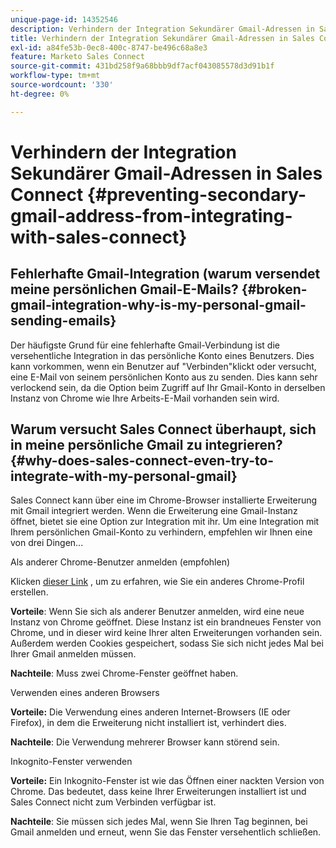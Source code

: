 ```yaml
---
unique-page-id: 14352546
description: Verhindern der Integration Sekundärer Gmail-Adressen in Sales Connect - Marketo Docs - Produktdokumentation
title: Verhindern der Integration Sekundärer Gmail-Adressen in Sales Connect
exl-id: a84fe53b-0ec8-400c-8747-be496c68a8e3
feature: Marketo Sales Connect
source-git-commit: 431bd258f9a68bbb9df7acf043085578d3d91b1f
workflow-type: tm+mt
source-wordcount: '330'
ht-degree: 0%

---
```


# Verhindern der Integration Sekundärer Gmail-Adressen in Sales Connect {#preventing-secondary-gmail-address-from-integrating-with-sales-connect}

## Fehlerhafte Gmail-Integration (warum versendet meine persönlichen Gmail-E-Mails? {#broken-gmail-integration-why-is-my-personal-gmail-sending-emails}

Der häufigste Grund für eine fehlerhafte Gmail-Verbindung ist die versehentliche Integration in das persönliche Konto eines Benutzers. Dies kann vorkommen, wenn ein Benutzer auf &quot;Verbinden&quot;klickt oder versucht, eine E-Mail von seinem persönlichen Konto aus zu senden. Dies kann sehr verlockend sein, da die Option beim Zugriff auf Ihr Gmail-Konto in derselben Instanz von Chrome wie Ihre Arbeits-E-Mail vorhanden sein wird.

## Warum versucht Sales Connect überhaupt, sich in meine persönliche Gmail zu integrieren? {#why-does-sales-connect-even-try-to-integrate-with-my-personal-gmail}

Sales Connect kann über eine im Chrome-Browser installierte Erweiterung mit Gmail integriert werden. Wenn die Erweiterung eine Gmail-Instanz öffnet, bietet sie eine Option zur Integration mit ihr. Um eine Integration mit Ihrem persönlichen Gmail-Konto zu verhindern, empfehlen wir Ihnen eine von drei Dingen...

Als anderer Chrome-Benutzer anmelden (empfohlen)

Klicken [dieser Link](https://support.google.com/chrome/answer/2364824?hl=en) , um zu erfahren, wie Sie ein anderes Chrome-Profil erstellen.

**Vorteile**: Wenn Sie sich als anderer Benutzer anmelden, wird eine neue Instanz von Chrome geöffnet. Diese Instanz ist ein brandneues Fenster von Chrome, und in dieser wird keine Ihrer alten Erweiterungen vorhanden sein. Außerdem werden Cookies gespeichert, sodass Sie sich nicht jedes Mal bei Ihrer Gmail anmelden müssen.

**Nachteile**: Muss zwei Chrome-Fenster geöffnet haben.

Verwenden eines anderen Browsers

**Vorteile:** Die Verwendung eines anderen Internet-Browsers (IE oder Firefox), in dem die Erweiterung nicht installiert ist, verhindert dies.

**Nachteile**: Die Verwendung mehrerer Browser kann störend sein.

Inkognito-Fenster verwenden

**Vorteile:** Ein Inkognito-Fenster ist wie das Öffnen einer nackten Version von Chrome. Das bedeutet, dass keine Ihrer Erweiterungen installiert ist und Sales Connect nicht zum Verbinden verfügbar ist.

**Nachteile**: Sie müssen sich jedes Mal, wenn Sie Ihren Tag beginnen, bei Gmail anmelden und erneut, wenn Sie das Fenster versehentlich schließen.

